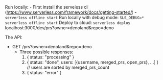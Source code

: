 Run locally: 
    - First install the serveless cli (https://www.serverless.com/framework/docs/getting-started/)
    - `serverless offline start`
Run locally with debug mode: `SLS_DEBUG=* serverless offline start`
Deploy to cloud: `serverless deploy`
localhost:3000/dev/prs?owner=denoland&repo=deno

The API:
- GET /prs?owner=denoland&repo=deno
    - Three possible responses:
        1. { status: "processing" }
        2. { status: "done", users: [{username, merged_prs, open_prs}, ...] } // users are sorted by merged_prs_count
        3. { status: "error" }

